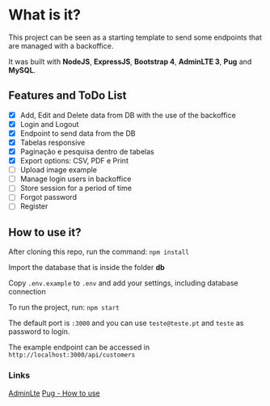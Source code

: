 # What is it? 

This project can be seen as a starting template to send some endpoints that are managed with a backoffice.

It was built with **NodeJS**, **ExpressJS**, **Bootstrap 4**, **AdminLTE 3**, **Pug** and **MySQL**. 

## Features and ToDo List

* [x] Add, Edit and Delete data from DB with the use of the backoffice
* [x] Login and Logout
* [x] Endpoint to send data from the DB 
* [x] Tabelas responsive
* [x] Paginação e pesquisa dentro de tabelas
* [x] Export options: CSV, PDF e Print
* [ ] Upload image example
* [ ] Manage login users in backoffice
* [ ] Store session for a period of time
* [ ] Forgot password
* [ ] Register

## How to use it? 

After cloning this repo, run the command: ```npm install```

Import the database that is inside the folder **db**

Copy ```.env.example``` to ```.env``` and add your settings, including database connection

To run the project, run: ```npm start```

The default port is ```:3000``` and you can use ```teste@teste.pt``` and ```teste``` as password to login.

The example endpoint can be accessed in ```http://localhost:3000/api/customers```

### Links

[AdminLte](https://adminlte.io/)
[Pug - How to use](https://flaviocopes.com/pug/#including-other-pug-files)
